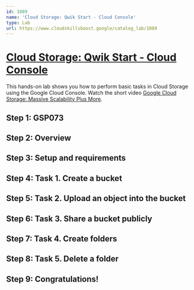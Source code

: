 ```yaml
---
id: 1089
name: 'Cloud Storage: Qwik Start - Cloud Console'
type: Lab
url: https://www.cloudskillsboost.google/catalog_lab/1089
---
```


# [Cloud Storage: Qwik Start - Cloud Console](https://www.cloudskillsboost.google/catalog_lab/1089)

This hands-on lab shows you how to perform basic tasks in Cloud Storage using the Google Cloud Console. Watch the short video <A HREF="https://youtu.be/081hh6EzlTk">Google Cloud Storage: Massive Scalability Plus More</A>.

## Step 1: GSP073

## Step 2: Overview

## Step 3: Setup and requirements

## Step 4: Task 1. Create a bucket

## Step 5: Task 2. Upload an object into the bucket

## Step 6: Task 3. Share a bucket publicly

## Step 7: Task 4. Create folders

## Step 8: Task 5. Delete a folder

## Step 9: Congratulations!
